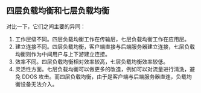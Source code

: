 ## 四层负载均衡和七层负载均衡
对比一下，它们之间主要的异同：

1. 工作层级不同。四层负载均衡工作在传输层，七层负载均衡工作在应用层。
1. 建立连接不同。四层负载均衡，客户端直接与后端服务器建立连接，七层负载均衡则作为中间用户与上下游建立连接。
1. 效率不同。四层负载均衡相对效率较高，七层负载均衡效率较低。
1. 灵活性方面。七层负载均衡可以做更多的改造，例如可以对流量进行清洗，避免 DDOS 攻击。而四层负载均衡，由于是客户端与后端服务器直连，负载均衡设备无法介入。